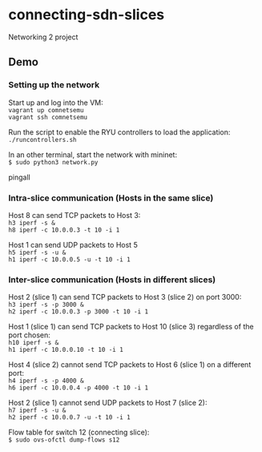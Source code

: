 # connecting-sdn-slices
Networking 2 project

## Demo
### Setting up the network
Start up and log into the VM:<br>
```vagrant up comnetsemu```<br>
```vagrant ssh comnetsemu```<br>

Run the script to enable the RYU controllers to load the application:<br>
```./runcontrollers.sh```<br>

In an other terminal, start the network with mininet:<br>
```$ sudo python3 network.py```<br>

pingall

### Intra-slice communication (Hosts in the same slice)
Host 8 can send TCP packets to Host 3:<br>
```h3 iperf -s &```<br>
```h8 iperf -c 10.0.0.3 -t 10 -i 1```<br>

Host 1 can send UDP packets to Host 5<br>
```h5 iperf -s -u &```<br>
```h1 iperf -c 10.0.0.5 -u -t 10 -i 1```<br>

### Inter-slice communication (Hosts in different slices)
Host 2 (slice 1) can send TCP packets to Host 3 (slice 2) on port 3000:<br>
```h3 iperf -s -p 3000 &```<br>
```h2 iperf -c 10.0.0.3 -p 3000 -t 10 -i 1```<br>

Host 1 (slice 1) can send TCP packets to Host 10 (slice 3) regardless of the port chosen:<br>
```h10 iperf -s &```<br>
```h1 iperf -c 10.0.0.10 -t 10 -i 1```<br>

Host 4 (slice 2) cannot send TCP packets to Host 6 (slice 1) on a different port:<br>
```h4 iperf -s -p 4000 &```<br>
```h6 iperf -c 10.0.0.4 -p 4000 -t 10 -i 1```<br>

Host 2 (slice 1) cannot send UDP packets to Host 7 (slice 2):<br>
```h7 iperf -s -u &```<br>
```h2 iperf -c 10.0.0.7 -u -t 10 -i 1```<br>

Flow table for switch 12 (connecting slice):<br>
```$ sudo ovs-ofctl dump-flows s12```<br>

